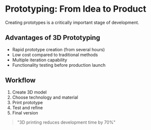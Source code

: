 # Prototyping: From Idea to Product

Creating prototypes is a critically important stage of development.

## Advantages of 3D Prototyping

- Rapid prototype creation (from several hours)
- Low cost compared to traditional methods
- Multiple iteration capability
- Functionality testing before production launch

## Workflow

1. Create 3D model
2. Choose technology and material
3. Print prototype
4. Test and refine
5. Final version

> "3D printing reduces development time by 70%"
